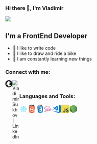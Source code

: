 ### Hi there 👋, I'm Vladimir
![](https://komarev.com/ghpvc/?username=dar-ksen)

## I'm a FrontEnd Developer
- 💪 I like to write code
- 🎉 I like to draw and ride a bike
- 🥅 I am constantly learning new things

### Connect with me:

[<img align="left" alt="portfolio" width="22px" src="https://raw.githubusercontent.com/iconic/open-iconic/master/svg/globe.svg" />][website]
[<img align="left" alt="Vladimir Sukhov | LinkedIn" width="22px" src="https://cdn.jsdelivr.net/npm/simple-icons@v3/icons/linkedin.svg" />][linkedin]
<br />

### Languages and Tools:

<img align="left" alt="React" width="26px" src="https://raw.githubusercontent.com/github/explore/80688e429a7d4ef2fca1e82350fe8e3517d3494d/topics/react/react.png" />
<img align="left" alt="HTML5" width="26px" src="https://raw.githubusercontent.com/github/explore/80688e429a7d4ef2fca1e82350fe8e3517d3494d/topics/html/html.png" />
<img align="left" alt="CSS3" width="26px" src="https://raw.githubusercontent.com/github/explore/80688e429a7d4ef2fca1e82350fe8e3517d3494d/topics/css/css.png" />
<img align="left" alt="Sass" width="26px" src="https://raw.githubusercontent.com/github/explore/80688e429a7d4ef2fca1e82350fe8e3517d3494d/topics/sass/sass.png" />
<img align="left" alt="Visual Studio Code" width="26px" src="https://raw.githubusercontent.com/github/explore/80688e429a7d4ef2fca1e82350fe8e3517d3494d/topics/visual-studio-code/visual-studio-code.png" />
<img align="left" alt="JavaScript" width="26px" src="https://raw.githubusercontent.com/github/explore/80688e429a7d4ef2fca1e82350fe8e3517d3494d/topics/javascript/javascript.png" />
<img align="left" alt="Node.js" width="26px" src="https://raw.githubusercontent.com/github/explore/80688e429a7d4ef2fca1e82350fe8e3517d3494d/topics/nodejs/nodejs.png" />
<br />

<!--
**dar-ksen/dar-ksen** is a ✨ _special_ ✨ repository because its `README.md` (this file) appears on your GitHub profile.

### Statistics:
<details>
  <summary>:zap: Show:</summary>
   <img align="left" alt="codeSTACKr's GitHub Stats" src="https://github-readme-stats.vercel.app/api/top-langs/?username=dar-ksen&langs_count=8&layout=compact" />
    <br />
   <br />
    <img align="left" alt="codeSTACKr's GitHub Stats" src="https://github-readme-stats.vercel.app/api?username=dar-ksen&show_icons=true" />
</details>

Here are some ideas to get you started:

- 🔭 I’m currently working on ...
- 🌱 I’m currently learning ...
- 👯 I’m looking to collaborate on ...
- 🤔 I’m looking for help with ...
- 💬 Ask me about ...
- 📫 How to reach me: ...
- 😄 Pronouns: ...
- ⚡ Fun fact: ...
-->

[website]: https://dar-ksen.github.io/my-portfolio/
[youtube]: https://www.youtube.com/channel/UCkvd2R7fmbs1watlJ6wur_w
[linkedin]: https://www.linkedin.com/in/%D0%B2%D0%BB%D0%B0%D0%B4%D0%B8%D0%BC%D0%B8%D1%80-%D1%81%D1%83%D1%85%D0%BE%D0%B2-44071b1b7/
[instagram]: https://www.instagram.com/corvaxv/
[vk]: https://vk.com/vladislavkalachov
